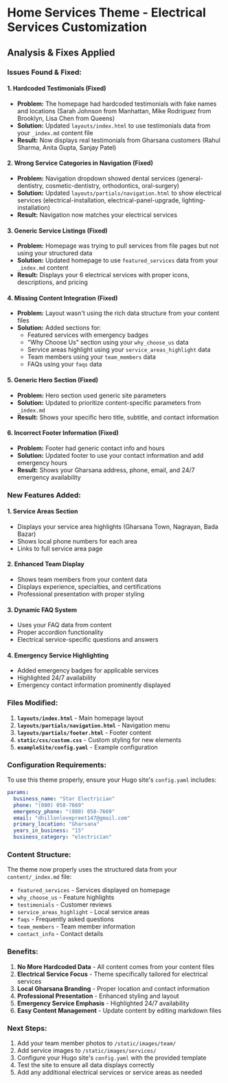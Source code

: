 # Home Services Theme - Electrical Services Customization

## Analysis & Fixes Applied

### Issues Found & Fixed:

#### 1. **Hardcoded Testimonials (Fixed)**
- **Problem:** The homepage had hardcoded testimonials with fake names and locations (Sarah Johnson from Manhattan, Mike Rodriguez from Brooklyn, Lisa Chen from Queens)
- **Solution:** Updated `layouts/index.html` to use testimonials data from your `_index.md` content file
- **Result:** Now displays real testimonials from Gharsana customers (Rahul Sharma, Anita Gupta, Sanjay Patel)

#### 2. **Wrong Service Categories in Navigation (Fixed)**
- **Problem:** Navigation dropdown showed dental services (general-dentistry, cosmetic-dentistry, orthodontics, oral-surgery)
- **Solution:** Updated `layouts/partials/navigation.html` to show electrical services (electrical-installation, electrical-panel-upgrade, lighting-installation)
- **Result:** Navigation now matches your electrical services

#### 3. **Generic Service Listings (Fixed)**
- **Problem:** Homepage was trying to pull services from file pages but not using your structured data
- **Solution:** Updated homepage to use `featured_services` data from your `_index.md` content
- **Result:** Displays your 6 electrical services with proper icons, descriptions, and pricing

#### 4. **Missing Content Integration (Fixed)**
- **Problem:** Layout wasn't using the rich data structure from your content files
- **Solution:** Added sections for:
  - Featured services with emergency badges
  - "Why Choose Us" section using your `why_choose_us` data
  - Service areas highlight using your `service_areas_highlight` data
  - Team members using your `team_members` data
  - FAQs using your `faqs` data

#### 5. **Generic Hero Section (Fixed)**
- **Problem:** Hero section used generic site parameters
- **Solution:** Updated to prioritize content-specific parameters from `_index.md`
- **Result:** Shows your specific hero title, subtitle, and contact information

#### 6. **Incorrect Footer Information (Fixed)**
- **Problem:** Footer had generic contact info and hours
- **Solution:** Updated footer to use your contact information and add emergency hours
- **Result:** Shows your Gharsana address, phone, email, and 24/7 emergency availability

### New Features Added:

#### 1. **Service Areas Section**
- Displays your service area highlights (Gharsana Town, Nagrayan, Bada Bazar)
- Shows local phone numbers for each area
- Links to full service area page

#### 2. **Enhanced Team Display**
- Shows team members from your content data
- Displays experience, specialties, and certifications
- Professional presentation with proper styling

#### 3. **Dynamic FAQ System**
- Uses your FAQ data from content
- Proper accordion functionality
- Electrical service-specific questions and answers

#### 4. **Emergency Service Highlighting**
- Added emergency badges for applicable services
- Highlighted 24/7 availability
- Emergency contact information prominently displayed

### Files Modified:

1. **`layouts/index.html`** - Main homepage layout
2. **`layouts/partials/navigation.html`** - Navigation menu
3. **`layouts/partials/footer.html`** - Footer content
4. **`static/css/custom.css`** - Custom styling for new elements
5. **`exampleSite/config.yaml`** - Example configuration

### Configuration Requirements:

To use this theme properly, ensure your Hugo site's `config.yaml` includes:

```yaml
params:
  business_name: "Star Electrician"
  phone: "(080) 058-7669"
  emergency_phone: "(080) 058-7669"
  email: "dhillonlovepreet147@gmail.com"
  primary_location: "Gharsana"
  years_in_business: "15"
  business_category: "electrician"
```

### Content Structure:

The theme now properly uses the structured data from your `content/_index.md` file:
- `featured_services` - Services displayed on homepage
- `why_choose_us` - Feature highlights
- `testimonials` - Customer reviews
- `service_areas_highlight` - Local service areas
- `faqs` - Frequently asked questions
- `team_members` - Team member information
- `contact_info` - Contact details

### Benefits:

1. **No More Hardcoded Data** - All content comes from your content files
2. **Electrical Service Focus** - Theme specifically tailored for electrical services
3. **Local Gharsana Branding** - Proper location and contact information
4. **Professional Presentation** - Enhanced styling and layout
5. **Emergency Service Emphasis** - Highlighted 24/7 availability
6. **Easy Content Management** - Update content by editing markdown files

### Next Steps:

1. Add your team member photos to `/static/images/team/`
2. Add service images to `/static/images/services/`
3. Configure your Hugo site's `config.yaml` with the provided template
4. Test the site to ensure all data displays correctly
5. Add any additional electrical services or service areas as needed
